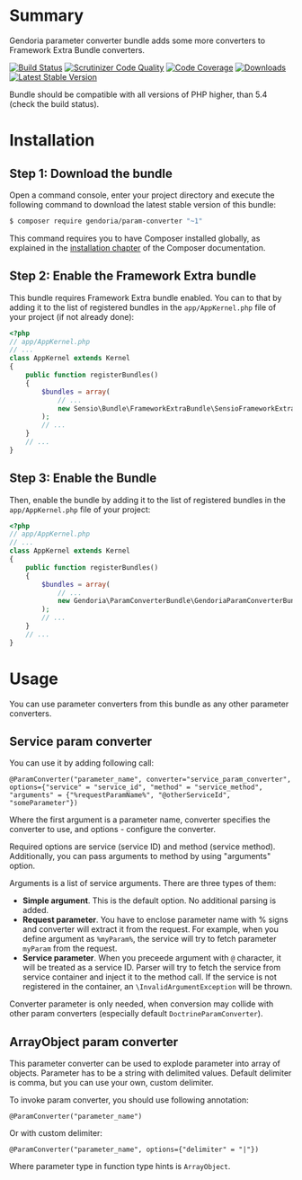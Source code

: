Summary
=======

Gendoria parameter converter bundle adds some more converters to Framework Extra Bundle converters.

[![Build Status](https://img.shields.io/travis/Gendoria/param-converter-bundle/master.svg)](https://travis-ci.org/Gendoria/param-converter-bundle)
[![Scrutinizer Code Quality](https://img.shields.io/scrutinizer/g/Gendoria/param-converter-bundle.svg)](https://scrutinizer-ci.com/g/Gendoria/param-converter-bundle/?branch=master)
[![Code Coverage](https://img.shields.io/scrutinizer/coverage/g/Gendoria/param-converter-bundle.svg)](https://scrutinizer-ci.com/g/Gendoria/param-converter-bundle/?branch=master)
[![Downloads](https://img.shields.io/packagist/dt/gendoria/param-converter-bundle.svg)](https://packagist.org/packages/gendoria/param-converter-bundle)
[![Latest Stable Version](https://img.shields.io/packagist/v/gendoria/param-converter-bundle.svg)](https://packagist.org/packages/gendoria/param-converter-bundle)

Bundle should be compatible with all versions of PHP higher, than 5.4 (check the build status).

Installation
============

Step 1: Download the bundle
---------------------------

Open a command console, enter your project directory and execute the
following command to download the latest stable version of this bundle:

```bash
$ composer require gendoria/param-converter "~1"
```

This command requires you to have Composer installed globally, as explained
in the [installation chapter](https://getcomposer.org/doc/00-intro.md)
of the Composer documentation.

Step 2: Enable the Framework Extra bundle
-------------------------

This bundle requires Framework Extra bundle enabled. You can to that
 by adding it to the list of registered bundles in the `app/AppKernel.php` 
file of your project (if not already done):

```php
<?php
// app/AppKernel.php
// ...
class AppKernel extends Kernel
{
    public function registerBundles()
    {
        $bundles = array(
            // ...
            new Sensio\Bundle\FrameworkExtraBundle\SensioFrameworkExtraBundle(),
        );
        // ...
    }
    // ...
}
```

Step 3: Enable the Bundle
-------------------------

Then, enable the bundle by adding it to the list of registered bundles
in the `app/AppKernel.php` file of your project:

```php
<?php
// app/AppKernel.php
// ...
class AppKernel extends Kernel
{
    public function registerBundles()
    {
        $bundles = array(
            // ...
            new Gendoria\ParamConverterBundle\GendoriaParamConverterBundle(),
        );
        // ...
    }
    // ...
}
```

Usage
=====


You can use parameter converters from this bundle as any other parameter converters.

Service param converter
-----------------------

You can use it by adding following call:

```
@ParamConverter("parameter_name", converter="service_param_converter", options={"service" = "service_id", "method" = "service_method", "arguments" = {"%requestParamName%", "@otherServiceId", "someParameter"})
```

Where the first argument is a parameter name, converter specifies the converter to use,
and options - configure the converter.

Required options are service (service ID) and method (service method). 
Additionally, you can pass arguments to method by using "arguments" option.

Arguments is a list of service arguments. There are three types of them:

- **Simple argument**. This is the default option. No additional parsing is added.
- **Request parameter**. You have to enclose parameter name with % signs 
  and converter will extract it from the request. For example, 
  when you define argument as `%myParam%`, the service will try to fetch parameter
  `myParam` from the request.
- **Service parameter**. When you preceede argument with `@` character, it will be treated as a service ID.
  Parser will try to fetch the service from service container and inject it to the method call.
  If the service is not registered in the container, an `\InvalidArgumentException` will be thrown.

Converter parameter is only needed, when conversion may collide with other param converters
(especially default `DoctrineParamConverter`).

ArrayObject param converter
---------------------------

This parameter converter can be used to explode parameter into array of objects.
Parameter has to be a string with delimited values. Default delimiter is comma, 
but you can use your own, custom delimiter.

To invoke param converter, you should use following annotation:

```
@ParamConverter("parameter_name")
```

Or with custom delimiter: 

```
@ParamConverter("parameter_name", options={"delimiter" = "|"})
```

Where parameter type in function type hints is `ArrayObject`.

